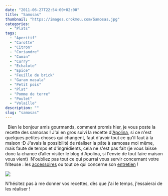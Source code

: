 ```yaml
---
date: "2011-06-27T22:54:00+02:00"
title: "Samosas"
thumbnail: "https://images.crokmou.com/Samosas.jpg"
categories:
  - "Plats"
tags:
  - "Aperitif"
  - "Carotte"
  - "Citron"
  - "Coriandre"
  - "Cumin"
  - "Curry"
  - "Echalote"
  - "Epice"
  - "Feuille de brick"
  - "Garam masala"
  - "Petit pois"
  - "Plat"
  - "Pomme de terre"
  - "Poulet"
  - "Volaille"
description: ""
slug: "samosas"
---
```


  Bien le bonjour amis gourmands, comment promis hier, je vous poste la recette des samosas ! J'ai en gros suivi la recette d'[Apolina](http://bombay-bruxelles.blogspot.com/), si ce n'est quelques petites choses qui changent, faut d'avoir tout ce qu'il faut à la maison :D J'avais la possibilité de réaliser la pâte à samosas moi même, mais faute de temps et d'ingrédients, cela ne s'est pas fait (je vous laisse donc la chance d’aller visiter le blog d'Apolina, si l'envie de tout faire maison vous vient)  N'oubliez pas tout ce qui pourrai vous servir concernant votre friteuse : les [accessoires](http://www.rueducommerce.fr/m/pl/malid:15123241) ou tout ce qui concerne son [entretien](http://www.rueducommerce.fr/m/pl/malid:15123459) !

[![](http://2.bp.blogspot.com/-_IEPY5frhrk/TsFo3oEYxXI/AAAAAAAABIo/5njPq9gZhEs/s1600/Samosas.jpg)](http://2.bp.blogspot.com/-_IEPY5frhrk/TsFo3oEYxXI/AAAAAAAABIo/5njPq9gZhEs/s1600/Samosas.jpg)

N'hésitez pas à me donner vos recettes, dès que j'ai le temps, j'essaierai de les réaliser !  